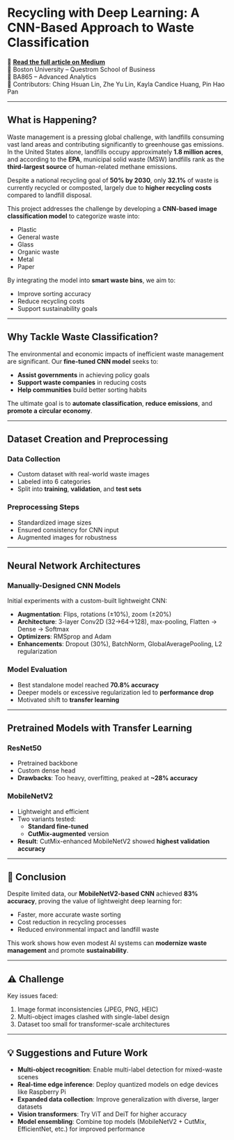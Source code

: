 # Recycling with Deep Learning: A CNN-Based Approach to Waste Classification

📄 **[Read the full article on Medium](https://medium.com/@schlin590/recycling-with-deep-learning-a-cnn-based-approach-to-waste-classification-034f36d47e87)**  
📍 Boston University – Questrom School of Business  
📘 BA865 – Advanced Analytics  
👥 Contributors: Ching Hsuan Lin, Zhe Yu Lin, Kayla Candice Huang, Pin Hao Pan

---

## What is Happening?

Waste management is a pressing global challenge, with landfills consuming vast land areas and contributing significantly to greenhouse gas emissions. In the United States alone, landfills occupy approximately **1.8 million acres**, and according to the **EPA**, municipal solid waste (MSW) landfills rank as the **third-largest source** of human-related methane emissions.

Despite a national recycling goal of **50% by 2030**, only **32.1%** of waste is currently recycled or composted, largely due to **higher recycling costs** compared to landfill disposal.

This project addresses the challenge by developing a **CNN-based image classification model** to categorize waste into:
- Plastic  
- General waste  
- Glass  
- Organic waste  
- Metal  
- Paper  

By integrating the model into **smart waste bins**, we aim to:
- Improve sorting accuracy  
- Reduce recycling costs  
- Support sustainability goals

---

## Why Tackle Waste Classification?

The environmental and economic impacts of inefficient waste management are significant. Our **fine-tuned CNN model** seeks to:
- **Assist governments** in achieving policy goals  
- **Support waste companies** in reducing costs  
- **Help communities** build better sorting habits

The ultimate goal is to **automate classification**, **reduce emissions**, and **promote a circular economy**.

---

## Dataset Creation and Preprocessing

### Data Collection  
- Custom dataset with real-world waste images  
- Labeled into 6 categories  
- Split into **training**, **validation**, and **test sets**

### Preprocessing Steps  
- Standardized image sizes  
- Ensured consistency for CNN input  
- Augmented images for robustness

---

## Neural Network Architectures

### Manually-Designed CNN Models  
Initial experiments with a custom-built lightweight CNN:
- **Augmentation**: Flips, rotations (±10%), zoom (±20%)  
- **Architecture**: 3-layer Conv2D (32→64→128), max-pooling, Flatten → Dense → Softmax  
- **Optimizers**: RMSprop and Adam  
- **Enhancements**: Dropout (30%), BatchNorm, GlobalAveragePooling, L2 regularization

### Model Evaluation  
- Best standalone model reached **70.8% accuracy**  
- Deeper models or excessive regularization led to **performance drop**  
- Motivated shift to **transfer learning**

---

## Pretrained Models with Transfer Learning

### ResNet50  
- Pretrained backbone  
- Custom dense head  
- **Drawbacks**: Too heavy, overfitting, peaked at **~28% accuracy**

### MobileNetV2  
- Lightweight and efficient  
- Two variants tested:  
  - **Standard fine-tuned**  
  - **CutMix-augmented** version  
- **Result**: CutMix-enhanced MobileNetV2 showed **highest validation accuracy**

---

## 🏁 Conclusion

Despite limited data, our **MobileNetV2-based CNN** achieved **83% accuracy**, proving the value of lightweight deep learning for:
- Faster, more accurate waste sorting  
- Cost reduction in recycling processes  
- Reduced environmental impact and landfill waste

This work shows how even modest AI systems can **modernize waste management** and promote **sustainability**.

---

## ⚠️ Challenge

Key issues faced:
1. Image format inconsistencies (JPEG, PNG, HEIC)
2. Multi-object images clashed with single-label design
3. Dataset too small for transformer-scale architectures

---

## 💡 Suggestions and Future Work

- **Multi-object recognition**: Enable multi-label detection for mixed-waste scenes  
- **Real-time edge inference**: Deploy quantized models on edge devices like Raspberry Pi  
- **Expanded data collection**: Improve generalization with diverse, larger datasets  
- **Vision transformers**: Try ViT and DeiT for higher accuracy  
- **Model ensembling**: Combine top models (MobileNetV2 + CutMix, EfficientNet, etc.) for improved performance

